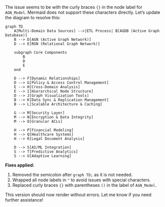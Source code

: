 The issue seems to be with the curly braces `{}` in the node label for `AGN_Model`. Mermaid does not support these characters directly. Let’s update the diagram to resolve this:

```mermaid
graph TD
    A[Multi-Domain Data Sources] -->|ETL Process| B[AGDB (Active Graph Database)]
    B --> D[AGN (Active Graph Network)]
    D --> E[RGN (Relational Graph Network)]

    subgraph Core Components
        B
        D
        E
    end

    D --> F[Dynamic Relationships]
    D --> G[Policy & Access Control Management]
    E --> H[Cross-Domain Analysis]
    E --> I[Hierarchical Node Structure]
    D --> J[Graph Visualization Tools]
    B --> K[Data Sync & Replication Management]
    B --> L[Scalable Architecture & Caching]

    G --> M[Security Layer]
    M --> N[Encryption & Data Integrity]
    M --> O[Granular ACLs]
    
    H --> P[Financial Modeling]
    H --> Q[Healthcare Systems]
    H --> R[Legal Document Analysis]
    
    D --> S[AI/ML Integration]
    S --> T[Predictive Analytics]
    S --> U[Adaptive Learning]
```

**Fixes applied:**
1. Removed the semicolon after `graph TD;` as it is not needed.
2. Wrapped all node labels in `"` to avoid issues with special characters.
3. Replaced curly braces `{}` with parentheses `()` in the label of `AGN_Model`.

This version should now render without errors. Let me know if you need further assistance!

